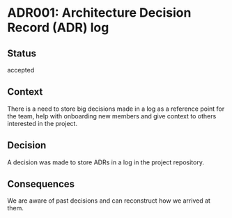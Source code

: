# ADR001: Architecture Decision Record (ADR) log

## Status

accepted

## Context

There is a need to store big decisions made in a log as a reference point for
the team, help with onboarding new members and give context to others interested
in the project.

## Decision

A decision was made to store ADRs in a log in the project repository.

## Consequences

We are aware of past decisions and can reconstruct how we arrived at them.
